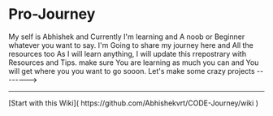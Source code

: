 # Pro-Journey
My self is Abhishek and Currently I'm learning and A noob or Beginner whatever you want to say. 
I'm Going to share my journey here and All the resources too
As I will learn anything, I will update this rrepostrary with Resources and Tips. 
make sure You are learning as much you can and You will get where you you want to go sooon. 
Let's make some crazy projects -------->
<hr>
[Start with this Wiki]( https://github.com/Abhishekvrt/CODE-Journey/wiki )
